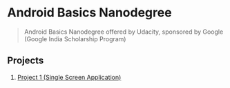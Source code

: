# Android Basics Nanodegree
>Android Basics Nanodegree offered by Udacity,  sponsored by Google  (Google India Scholarship Program)

## Projects
1. [Project 1 (Single Screen Application)](./Project1)
